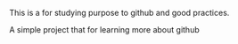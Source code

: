 This is a for studying purpose to github and good practices.

A simple project that for learning more about github
